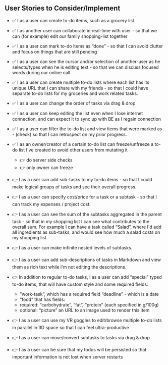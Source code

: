 ## User Stories to Consider/Implement
- ✅ I as a user can create to-do items, such as a grocery list

- ✅ I as another user can collaborate in real-time with user - so that we
can (for example) edit our family shopping-list together

- ✅ I as a user can mark to-do items as “done” - so that I can avoid clutter and focus on things that are still pending

- ✅ I as a user can see the cursor and/or selection of another-user as he selects/types when he is editing text - so that we can discuss focused words during our online call.

- ✅ I as a user can create multiple to-do lists where each list has its unique URL that I
can share with my friends - so that I could have separate to-do lists for my groceries and work related tasks.

- ✅ I as a user can change the order of tasks via drag & drop

- ✅ I as a user can keep editing the list even when I lose internet connection, and can expect it to sync up with BE as I regain connection

- ✅ I as a user can filter the to-do list and view items that were marked as - (check) so that I can retrospect on my prior progress.

- ✅ I as an owner/creator of a certain to-do list can freeze/unfreeze a to-do list I've created to avoid other users from mutating it
  - 👉 do server side checks
  - 👉 only owner can freeze

- 👉 I as a user can add sub-tasks to my to-do items - so that I could make logical groups of tasks and see their overall progress.

- 👉 I as a user can specify cost/price for a task or a subtask - so that I can track my expenses / project cost.

- 👉 I as a user can see the sum of the subtasks aggregated in the parent task - so that in my shopping list I can see what contributes to the overall sum. For example I can have a task called “Salad”, where I'd add all ingredients as sub-tasks, and would see how much a salad costs on my shopping list.

- 👉 I as a user can make infinite nested levels of subtasks.

- 👉 I as a user can add sub-descriptions of tasks in Markdown and view them as rich text while I'm not editing the descriptions.

- 👉 In addition to regular to-do tasks, I as a user can add “special” typed to-do items, that will have custom style and some required fields:
  - ”work-task”, which has a required field “deadline” - which is a date
  - “food” that has fields:
  - required: “carbohydrate”, “fat”, “protein” (each specified in g/100g)
  - optional: “picture” an URL to an image used to render this item

- 👉 I as a user can use my VR goggles to edit/browse multiple to-do lists in parallel in 3D
space so that I can feel ultra-productive

- 👉 I as a user can move/convert subtasks to tasks via drag & drop

- 👉 I as a user can be sure that my todos will be persisted so that important information is not lost when server restarts


